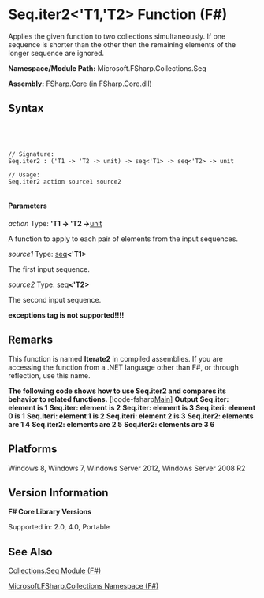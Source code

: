 # Seq.iter2<'T1,'T2> Function (F#)

Applies the given function to two collections simultaneously. If one sequence is shorter than the other then the remaining elements of the longer sequence are ignored.

**Namespace/Module Path:** Microsoft.FSharp.Collections.Seq

**Assembly:** FSharp.Core (in FSharp.Core.dll)


## Syntax



```




// Signature:
Seq.iter2 : ('T1 -> 'T2 -> unit) -> seq<'T1> -> seq<'T2> -> unit

// Usage:
Seq.iter2 action source1 source2


```





#### Parameters
*action*
Type: **'T1 -&gt; 'T2 -&gt;**[unit](http://msdn.microsoft.com/en-us/library/00b837c2-6c8a-483a-87d3-0479c64037a7)


A function to apply to each pair of elements from the input sequences.


*source1*
Type: [seq](http://msdn.microsoft.com/en-us/library/2f0c87c6-8a0d-4d33-92a6-10d1d037ce75)**&lt;'T1&gt;**


The first input sequence.


*source2*
Type: [seq](http://msdn.microsoft.com/en-us/library/2f0c87c6-8a0d-4d33-92a6-10d1d037ce75)**&lt;'T2&gt;**


The second input sequence.



**exceptions tag is not supported!!!!**

## Remarks
This function is named **Iterate2** in compiled assemblies. If you are accessing the function from a .NET language other than F#, or through reflection, use this name.

**The following code shows how to use Seq.iter2 and compares its behavior to related functions.**
[!code-fsharp[Main](snippets/fssequences/snippet43.fs)]
**Output**
**Seq.iter: element is 1**
**Seq.iter: element is 2**
**Seq.iter: element is 3**
**Seq.iteri: element 0 is 1**
**Seq.iteri: element 1 is 2**
**Seq.iteri: element 2 is 3**
**Seq.iter2: elements are 1 4**
**Seq.iter2: elements are 2 5**
**Seq.iter2: elements are 3 6**
## Platforms
Windows 8, Windows 7, Windows Server 2012, Windows Server 2008 R2


## Version Information
**F# Core Library Versions**

Supported in: 2.0, 4.0, Portable




## See Also
[Collections.Seq Module &#40;F&#35;&#41;](Collections.Seq-Module-%5BFSharp%5D.md)

[Microsoft.FSharp.Collections Namespace &#40;F&#35;&#41;](Microsoft.FSharp.Collections-Namespace-%5BFSharp%5D.md)

